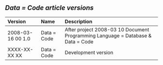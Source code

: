 ﻿## ***Data = Code article versions***


|**Version**|**Name**|**Description**|
| :- | :- | :- |
|2008-03-16 00  1.0|Data = Code|After project 2008-03 10 Document Programming Language = Database & Data = Code|
|XXXX-XX-XX XX|Data = Code|Development version|

